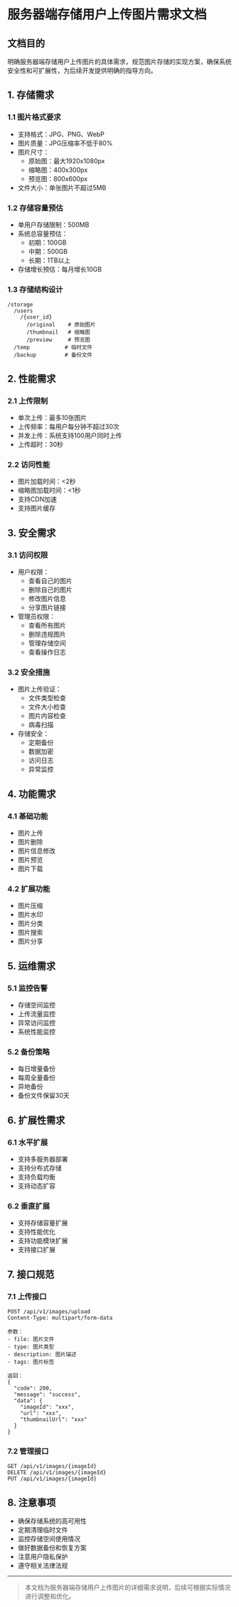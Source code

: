 # 服务器端存储用户上传图片需求文档

## 文档目的
明确服务器端存储用户上传图片的具体需求，规范图片存储的实现方案，确保系统安全性和可扩展性，为后续开发提供明确的指导方向。

## 1. 存储需求
### 1.1 图片格式要求
- 支持格式：JPG、PNG、WebP
- 图片质量：JPG压缩率不低于80%
- 图片尺寸：
  - 原始图：最大1920x1080px
  - 缩略图：400x300px
  - 预览图：800x600px
- 文件大小：单张图片不超过5MB

### 1.2 存储容量预估
- 单用户存储限制：500MB
- 系统总容量预估：
  - 初期：100GB
  - 中期：500GB
  - 长期：1TB以上
- 存储增长预估：每月增长10GB

### 1.3 存储结构设计
```
/storage
  /users
    /{user_id}
      /original    # 原始图片
      /thumbnail   # 缩略图
      /preview     # 预览图
  /temp           # 临时文件
  /backup         # 备份文件
```

## 2. 性能需求
### 2.1 上传限制
- 单次上传：最多10张图片
- 上传频率：每用户每分钟不超过30次
- 并发上传：系统支持100用户同时上传
- 上传超时：30秒

### 2.2 访问性能
- 图片加载时间：<2秒
- 缩略图加载时间：<1秒
- 支持CDN加速
- 支持图片缓存

## 3. 安全需求
### 3.1 访问权限
- 用户权限：
  - 查看自己的图片
  - 删除自己的图片
  - 修改图片信息
  - 分享图片链接
- 管理员权限：
  - 查看所有图片
  - 删除违规图片
  - 管理存储空间
  - 查看操作日志

### 3.2 安全措施
- 图片上传验证：
  - 文件类型检查
  - 文件大小检查
  - 图片内容检查
  - 病毒扫描
- 存储安全：
  - 定期备份
  - 数据加密
  - 访问日志
  - 异常监控

## 4. 功能需求
### 4.1 基础功能
- 图片上传
- 图片删除
- 图片信息修改
- 图片预览
- 图片下载

### 4.2 扩展功能
- 图片压缩
- 图片水印
- 图片分类
- 图片搜索
- 图片分享

## 5. 运维需求
### 5.1 监控告警
- 存储空间监控
- 上传流量监控
- 异常访问监控
- 系统性能监控

### 5.2 备份策略
- 每日增量备份
- 每周全量备份
- 异地备份
- 备份文件保留30天

## 6. 扩展性需求
### 6.1 水平扩展
- 支持多服务器部署
- 支持分布式存储
- 支持负载均衡
- 支持动态扩容

### 6.2 垂直扩展
- 支持存储容量扩展
- 支持性能优化
- 支持功能模块扩展
- 支持接口扩展

## 7. 接口规范
### 7.1 上传接口
```http
POST /api/v1/images/upload
Content-Type: multipart/form-data

参数：
- file: 图片文件
- type: 图片类型
- description: 图片描述
- tags: 图片标签

返回：
{
  "code": 200,
  "message": "success",
  "data": {
    "imageId": "xxx",
    "url": "xxx",
    "thumbnailUrl": "xxx"
  }
}
```

### 7.2 管理接口
```http
GET /api/v1/images/{imageId}
DELETE /api/v1/images/{imageId}
PUT /api/v1/images/{imageId}
```

## 8. 注意事项
- 确保存储系统的高可用性
- 定期清理临时文件
- 监控存储空间使用情况
- 做好数据备份和恢复方案
- 注意用户隐私保护
- 遵守相关法律法规

---

> 本文档为服务器端存储用户上传图片的详细需求说明，后续可根据实际情况进行调整和优化。 